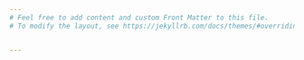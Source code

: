 ```yaml
---
# Feel free to add content and custom Front Matter to this file.
# To modify the layout, see https://jekyllrb.com/docs/themes/#overriding-theme-defaults


---
```


<br>

